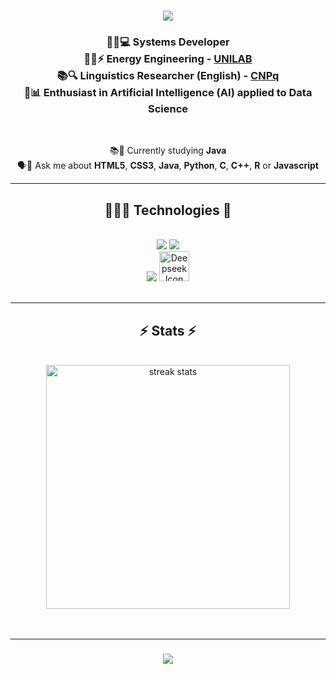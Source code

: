<h1 align="center">
    <img src="https://readme-typing-svg.herokuapp.com/?font=Righteous&size=35&center=true&vCenter=true&width=500&height=70&duration=4000&lines=Hello+!+👋;+Welcome!;" />
</h1> 

<h3 align="center">
👨‍💻💻 Systems Developer<br>
👷‍♂️⚡ Energy Engineering - <strong><a href="https://unilab.edu.br/institucional-2/" target="_blank">UNILAB</a></strong>   <br>
📚🔍 Linguistics Researcher (English) -  <strong><a href="" target="_blank">CNPq</a></strong>   <br>
🤖📊 Enthusiast in Artificial Intelligence (AI) applied to Data Science<br>
</h3>

<br/>

<div align="center">
 
 📚🌱 Currently studying <strong>Java</strong><br>
 🗣️💬 Ask me about <strong>HTML5</strong>, <strong>CSS3</strong>, 
<strong>Java</strong>,
<strong>Python</strong>, <strong>C</strong>, <strong>C++</strong>, <strong>R</strong> or <strong>Javascript</strong>
 
 </div>
 
<div align="center"> 
</div>

<hr/>
 
<h2 align="center"> 👩🏼‍💻 Technologies 🧠</h2>
<br/>
<div align="center">
    <div align="center">
    <img src="https://skillicons.dev/icons?i=html,css,vscode,github,git,r,java,javascript" />
    <img src="https://skillicons.dev/icons?i=python,c" /><br>
    <!-- AI-related icons -->
    <img src="https://skillicons.dev/icons?i=ai,tensorflow,pytorch" />
    <!-- Deepseek icon (replace with your hosted image URL) -->
    <img src="https://via.placeholder.com/48/000000/FFFFFF?text=DS" alt="Deepseek Icon" width="48" height="48" />
</div>
</div>
<br/>
<hr/>
<h2 align="center">⚡ Stats ⚡</h2>
<br>
<div align=center>
  <img width=390 src="https://github-readme-streak-stats-salesp07.vercel.app/?user=devlucaspassos&count_private=true&theme=react&border_radius=10" alt="streak stats"/>
  <br/>
</div>
<br/><br/>
<hr/>

<h3 align="center">
    <img src="https://readme-typing-svg.herokuapp.com/?font=Righteous&size=25&center=true&vCenter=true&width=500&height=70&duration=4000&lines=Thank+you+for+visiting!;😘">
</h3>

<br/>
